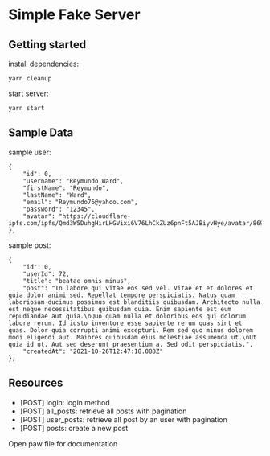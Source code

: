 # Simple Fake Server

## Getting started

install dependencies:

```
yarn cleanup
```

start server:

```
yarn start
```

## Sample Data

sample user:

```
{
    "id": 0,
    "username": "Reymundo.Ward",
    "firstName": "Reymundo",
    "lastName": "Ward",
    "email": "Reymundo76@yahoo.com",
    "password": "12345",
    "avatar": "https://cloudflare-ipfs.com/ipfs/Qmd3W5DuhgHirLHGVixi6V76LhCkZUz6pnFt5AJBiyvHye/avatar/869.jpg"
},
```

sample post:

```
{
    "id": 0,
    "userId": 72,
    "title": "beatae omnis minus",
    "post": "In labore qui vitae eos sed vel. Vitae et et dolores et quia dolor animi sed. Repellat tempore perspiciatis. Natus quam laboriosam ducimus possimus est blanditiis quibusdam. Architecto nulla est neque necessitatibus quibusdam quia. Enim sapiente est eum repudiandae aut quia.\nQuo quam nulla et doloribus eos qui dolorum labore rerum. Id iusto inventore esse sapiente rerum quas sint et quas. Dolor quia corrupti animi excepturi. Rem sed quo minus dolorem modi eligendi aut. Maiores quibusdam eius molestiae assumenda ut.\nUt quia id ut. Aut sed deserunt praesentium a. Sed odit perspiciatis.",
    "createdAt": "2021-10-26T12:47:18.088Z"
},
```

## Resources

- [POST] login: login method
- [POST] all_posts: retrieve all posts with pagination
- [POST] user_posts: retrieve all post by an user with pagination
- [POST] posts: create a new post

Open paw file for documentation
